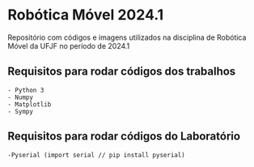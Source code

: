 Robótica Móvel 2024.1
==========
Repositório com códigos e imagens utilizados na disciplina de Robótica Móvel da UFJF no período de 2024.1  
## Requisitos para rodar códigos dos trabalhos
    - Python 3 
    - Numpy
    - Matplotlib
    - Sympy
## Requisitos para rodar códigos do Laboratório
    -Pyserial (import serial // pip install pyserial)
        
